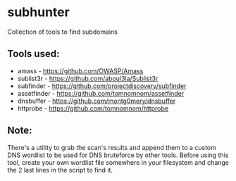 # subhunter
Collection of tools to find subdomains

## Tools used:
* amass - https://github.com/OWASP/Amass
* sublist3r - https://github.com/aboul3la/Sublist3r
* subfinder - https://github.com/projectdiscovery/subfinder
* assetfinder - https://github.com/tomnomnom/assetfinder
* dnsbuffer - https://github.com/montg0mery/dnsbuffer
* httprobe - https://github.com/tomnomnom/httprobe

## Note:
There's a utility to grab the scan's results and append them to a custom DNS wordlist to be used for DNS bruteforce by other tools. Before using this tool, create your own wordlist file somewhere in your filesystem and change the 2 last lines in the script to find it.
